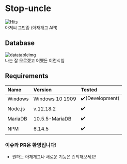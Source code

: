 # Stop-uncle
[![Hits](https://hits.seeyoufarm.com/api/count/incr/badge.svg?url=https%3A%2F%2Fgithub.com%2FTeam-WAVE-x%2FStop-uncle&count_bg=%23344C74&title_bg=%23555555&icon=&icon_color=%23E7E7E7&title=%EB%B0%A9%EB%AC%B8&edge_flat=false)](https://hits.seeyoufarm.com) <br>
아저씨 그만좀 (아재개그 API) <br>

## Database
![datatableimg](https://cdn.discordapp.com/attachments/620101634453667841/765196909794689024/1.PNG) <br>
나는 잘 모르겠고 어쨌든 이런식임

## Requirements
|Name|Version|Tested|
|:---|:---|:---|
|Windows|Windows 10 1909|✔️(Development)|
|Node.js|v.12.18.2|✔️|
|MariaDB|10.5.5-MariaDB|✔️|
|NPM|6.14.5|✔️|

### 이슈와 PR은 환영입니다!
- 원하는 아재개그나 새로운 기능은 건의해보세요!
